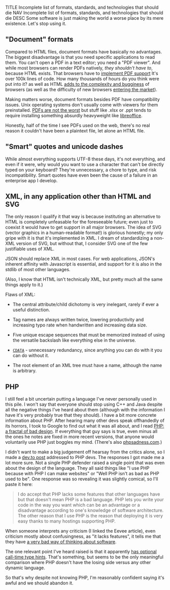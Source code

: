 TITLE Incomplete list of formats, standards, and technologies that should die
NAV Incomplete list of formats, standards, and technologies that should die
DESC Some software is just making the world a worse place by its mere existence. Let's stop using it.

## "Document" formats

Compared to HTML files, document formats have basically no advantages. The biggest disadvantage is that you need specific applications to read them. You can't open a PDF in a text editor; you need a "PDF viewer". And while most browsers can render PDFs natively, *they shouldn't have to*, because HTML exists. That browsers have to [implement PDF support](https://github.com/mozilla/pdf.js) <span class="note">It's over 100k lines of code. How many thousands of hours do you think were put into it?</span> as well as HTML [adds to the complexity and bugginess](features) of browsers (as well as the difficulty of new browsers [entering the market](/protagonism/market)).

Making matters worse, document formats besides PDF have compatibility issues. Unix operating systems don't usually come with viewers for them preinstalled. [PDFs are not the worst](https://www.xpdfreader.com) but stuff like .xlsx or .ppt tends to require installing something absurdly heavyweight like [libreoffice](https://www.libreoffice.org).

Honestly, half of the time I see PDFs used on the web, there's no real reason it couldn't have been a plaintext file, let alone an HTML file.

## "Smart" quotes and unicode dashes

While almost everything supports UTF-8 these days, it's not everything, and even if it were, why would you want to use a character that can't be directly typed on your keyboard? They're unnecessary, a chore to type, and risk incompatibility. Smart quotes have even been the cause of a failure in an enterprise app I develop.

## XML, in any application other than HTML and SVG

The only reason I qualify it that way is because instituting an alternative to HTML is completely unfeasable for the foreseeable future; even just to coexist it would have to get support in all major browsers. The idea of SVG (vector graphics in a human-readable format!) is glorious honestly; my only gripe with it is that it's implemented in XML. I dream of standardizing a non-XML version of SVG, but without that, I consider SVG one of the few justifiable uses of XML.

JSON should replace XML in most cases. For web applications, JSON's inherent affinity with Javascript is essential, and support for it is also in the stdlib of most other languages.

(Also, I know that HTML isn't technically XML, but pretty much all the same things apply to it.)

Flaws of XML:

* The central attribute/child dichotomy is very inelegant, rarely if ever a useful distinction.

* Tag names are always written twice, lowering productivity and increasing typo rate when handwritten and increasing data size.

* Five unique escape sequences that must be memorized instead of using the versatile backslash like everything else in the universe.

* <a rel="nofollow" href="https://en.wikipedia.org/wiki/CDATA#CDATA_sections_in_XML"><code>CDATA</code></a> - unnecessary redundancy, since anything you can do with it you can do without it.

* The root element of an XML tree must have a name, although the name is arbitrary.

## PHP

I still feel a bit uncertain putting a language I've never personally used in this pile. I won't say that everyone should stop using C++ and Java despite all the negative things I've heard about them (although with the information I have it's very probably true that they should). I have a bit more concrete information about PHP. After hearing many other devs speak offhandedly of its horrors, I took to Google to find out what it was all about, and I read [PHP: a fractal of bad design](https://eev.ee/blog/2012/04/09/php-a-fractal-of-bad-design/). If everything that guy says is true, even minus all the ones he notes are fixed in more recent versions, that anyone would voluntarily use PHP just boggles my mind. (There's also [phpsadness.com](http://phpsadness.com).)

I didn't want to make a big judgement off hearsay from the critics alone, so I made a [dev.to post](https://dev.to/yujiri8/php-devs-why-do-you-use-php-4ge6) addressed to PHP devs. The responses I got made me a lot more sure. Not a single PHP defender raised a single point that was even about the design of the language. They all said things like "I use PHP because with PHP I can make websites" or "Well PHP isn't as bad as PHP used to be". One response was so revealing it was slightly comical, so I'll paste it here:

> I do accept that PHP lacks some features that other languages have but that doesn't mean PHP is a bad language. PHP lets you write your code in the way you want which can be an advantage or a disadvantage according to one's knowledge of software architecture. The other reason that I use PHP is the reason that deploying it is very easy thanks to many hostings supporting PHP.

When someone interprets any criticism (I linked the Eevee article), even criticism mostly about confusingness, as "it lacks features", it tells me that they have [a very bad way of thinking about software](features).

The one relevant point I've heard raised is that it apparently [has optional call-time type hints](https://www.php.net/manual/en/functions.arguments.php#functions.arguments.type-declaration). That's something, but seems to be the only meaningful comparison where PHP doesn't have the losing side versus any other dynamic language.

So that's why despite not knowing PHP, I'm reasonably confident saying it's awful and we should abandon it.
